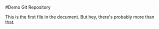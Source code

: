 #Demo Git Repository

This is the first file in the document. But hey, there's probably more than that. 
